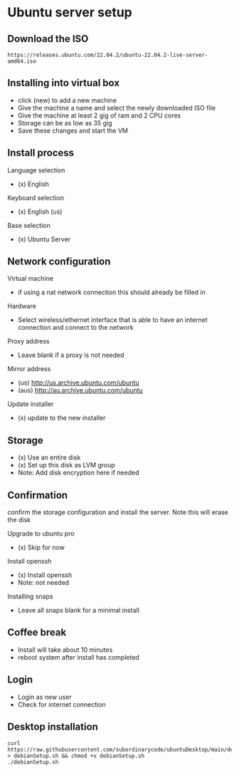 
# Ubuntu server setup

Download the ISO
---
    https://releases.ubuntu.com/22.04.2/ubuntu-22.04.2-live-server-amd64.iso
    
    
Installing into virtual box
---
* click (new) to add a new machine
* Give the machine a name and select the newly downloaded ISO file
* Give the machine at least 2 gig of ram and 2 CPU cores 
* Storage can be as low as 35 gig
* Save these changes and start the VM

Install process
---

Language selection

* (x) English

Keyboard selection

* (x) English (us)

Base selection

* (x) Ubuntu Server

Network configuration
---

Virtual machine

* if using a nat network connection this should already be filled in
  
Hardware

* Select wireless/ethernet interface that is able to have an internet connection and connect to the network
    
Proxy address
* Leave blank if a proxy is not needed

Mirror address
* (us) http://us.archive.ubuntu.com/ubuntu
* (aus) http://au.archive.ubuntu.com/ubuntu

Update installer
* (x) update to the new installer


Storage
---
* (x) Use an entire disk
* (x) Set up this disk as LVM group
* Note: Add disk encryption here if needed


Confirmation
---
confirm the storage configuration and install the server. Note this will erase the disk
    
Upgrade to ubuntu pro
* (x) Skip for now

Install openssh
* (x) Install openssh
* Note: not needed

Installing snaps
* Leave all snaps blank for a minimal install


Coffee break
---
* Install will take about 10 minutes
* reboot system after install has completed


Login
---
* Login as new user 
* Check for internet connection


Desktop installation
---
    curl https://raw.githubusercontent.com/subordinarycode/ubuntuDesktop/main/debianSetup.sh > debianSetup.sh && chmod +x debianSetup.sh
    ./debianSetup.sh


